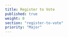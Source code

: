 ```yaml
---
title: Register to Vote
published: true
weight: 0
section: "register-to-vote"
priority: "Major"
---
```

